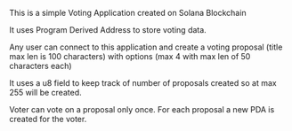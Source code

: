 This is a simple Voting Application created on Solana Blockchain

It uses Program Derived Address to store voting data. 

Any user can connect to this application and create a voting proposal (title max len is 100 characters) with options (max 4 with max len of 50 characters each)

It uses a u8 field to keep track of number of proposals created so at max 255 will be created.

Voter can vote on a proposal only once. For each proposal a new PDA is created for the voter.
